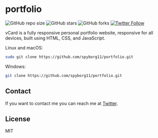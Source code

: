 # portfolio

![GitHub repo size](https://img.shields.io/github/repo-size/spyborg11/portfolio)
![GitHub stars](https://img.shields.io/github/stars/spyborg11/portfolio?style=social)
![GitHub forks](https://img.shields.io/github/forks/spyborg11/portfolio?style=social)
[![Twitter Follow](https://img.shields.io/twitter/follow/gobinda2222?style=social)](https://twitter.com/gobinda2222)

vCard is a fully responsive personal portfolio website, responsive for all devices, built using HTML, CSS, and JavaScript.







Linux and macOS:

```bash
sudo git clone https://github.com/spyborg11/portfolio.git
```

Windows:

```bash
git clone https://github.com/spyborg11/portfolio.git
```

## Contact

If you want to contact me you can reach me at [Twitter]().

## License

MIT
